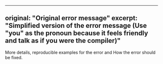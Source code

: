 <!-- Please check our translation style guide: https://bit.ly/3kiwzcd -->

---
original: "Original error message"
excerpt: "Simplified version of the error message (Use "you" as the pronoun because it feels friendly and talk as if you were the compiler)"
---

More details, reproducible examples for the error and How the error should be fixed.